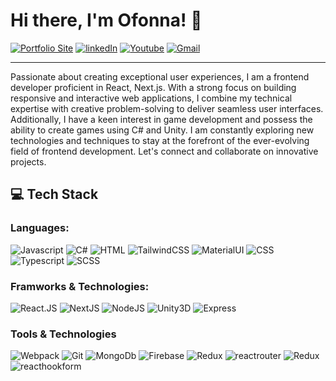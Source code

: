 # Hi there, I'm Ofonna! :wave:

<!-- *Game Developer & Web Developer* <br> -->
<!-- *Founder of <a href="https://smallygames.com/" target="_blank">Smally Games</a>-->
[![Portfolio Site](https://img.shields.io/badge/Porfolio-black?style=flat-square&logo=Semantic%20Web)](https://portfolio-site-v3-pi.vercel.app/) 
[![linkedIn](https://img.shields.io/badge/linkedIn-blue?style=flat-square&logo=LinkedIn)](https://www.linkedin.com/in/ofonna-nweze-2abbb9173/) 
[![Youtube](https://img.shields.io/badge/Youtube%20Channel-red?style=flat-square&logo=YouTube)](https://www.youtube.com/@ofonna/videos)
[![Gmail](https://img.shields.io/badge/Gmail-black?style=flat-square&logo=Gmail)](mailto:nwezeofonna@gmail.com)
<!-- *Founder of <a href="https://smallygames.com/" target="_blank">Smally Games</a>*  -->

----------------------------

Passionate about creating exceptional user experiences, I am a frontend developer proficient in React, Next.js. With a strong focus on building responsive and interactive web applications, I combine my technical expertise with creative problem-solving to deliver seamless user interfaces. Additionally, I have a keen interest in game development and possess the ability to create games using C# and Unity. I am constantly exploring new technologies and techniques to stay at the forefront of the ever-evolving field of frontend development. Let's connect and collaborate on innovative projects.

## :computer: Tech Stack
### Languages: 
 ![Javascript](https://img.shields.io/badge/JavaScript-black?style=flat-square&logo=JavaScript) ![C#](https://img.shields.io/badge/C%23-black?style=flat-square&logo=C%20Sharp) ![HTML](https://img.shields.io/badge/HTML-black?style=flat-square&logo=HTML5) ![TailwindCSS](https://img.shields.io/badge/TailwindCSS-black?style=flat-square&logo=Tailwind%20CSS) ![MaterialUI](https://img.shields.io/badge/MUI-black?style=flat-square&logo=MUI) ![CSS](https://img.shields.io/badge/CSS-black?style=flat-square&logo=CSS3) ![Typescript](https://img.shields.io/badge/Typescript-black?style=flat-square&logo=TypeScript) ![SCSS](https://img.shields.io/badge/SCSS-black?style=flat-square&logo=SASS)

### Framworks & Technologies: 
![React.JS](https://img.shields.io/badge/ReactJS-black?style=flat-square&logo=React) ![NextJS](https://img.shields.io/badge/NextJS-black?style=flat-square&logo=Next.js) ![NodeJS](https://img.shields.io/badge/NodeJS-black?style=flat-square&logo=Node.js) ![Unity3D](https://img.shields.io/badge/Unity3D-black?style=flat-square&logo=Unity) ![Express](https://img.shields.io/badge/Express-black?style=flat-square&logo=Express)

### Tools & Technologies
![Webpack](https://img.shields.io/badge/Webpack-black?style=flat-square&logo=webpack) ![Git](https://img.shields.io/badge/Git-black?style=flat-square&logo=git) ![MongoDb](https://img.shields.io/badge/MongoDB-black?style=flat-square&logo=MongoDB) ![Firebase](https://img.shields.io/badge/Firestore-black?style=flat-square&logo=Firebase) ![Redux](https://img.shields.io/badge/Redux-black?style=flat-square&logo=redux) ![reactrouter](https://img.shields.io/badge/Reactrouter-black?style=flat-square&logo=reactrouter) ![Redux](https://img.shields.io/badge/Redux-black?style=flat-square&logo=redux) 
![reacthookform](https://img.shields.io/badge/Reacthookform-black?style=flat-square&logo=reacthookform)



<!-- 
## :phone: Contact
- Email: [Email](nwezeofonna@gmail.com)
- linkedIn: [LinkedIn](https://www.linkedin.com/in/ofonna-nweze-2abbb9173/) -->

<!---
Ofonna-N/Ofonna-N is a ✨ special ✨ repository because its `README.md` (this file) appears on your GitHub profile.
You can click the Preview link to take a look at your changes.
--->

